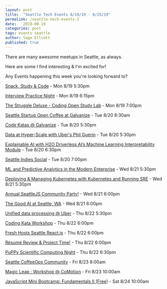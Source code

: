 ```yaml
---
layout: post
title:  "Seattle Tech Events 8/19/19 - 8/25/19"
permalink: /seattle-tech-events-2
date:   2019-08-19
categories: post
tags: events seattle
author: Sage Elliott
published: true
---
```


There are many awesome meetups in Seattle, as always.

Here are some I find interesting & I'm excited for!

Any Events happening this week you're looking forward to?


[Snack, Study & Code](http://bit.ly/2P5kXMN) - Mon 8/19 5:30pm

[Interview Practice Night](http://bit.ly/2HeEWSS) - Mon 8/19 6:15pm

[The Struggle Deluxe - Coding Open Study Lab](http://bit.ly/33M7Z9Q) - Mon 8/19 7:00pm

[Seattle Startup Open Coffee at Galvanize](http://bit.ly/33McDEQ) - Tue 8/20 8:30am

[Code Katas @ Galvanize](http://bit.ly/2KQ7XFu) - Tue 8/20 5:30pm

[Data at Hyper-Scale with Uber's Phil Guerin](http://bit.ly/2KZdiu2) - Tue 8/20 5:30pm

[Explainable AI with H2O Driverless AI’s Machine Learning Interpretability Module](http://bit.ly/2TI1HDC) - Tue 8/20 6:30pm

[Seattle Indies Social](http://bit.ly/2ZaDJlx) - Tue 8/20 7:00pm

[ML and Predictive Analytics in the Modern Enterprise](http://bit.ly/2Z3lvaD) - Wed 8/21 5:30pm

[Deploying & Managing Kubernetes with Kubernetes and Running SRE](http://bit.ly/30k6I86) - Wed 8/21 5:30pm

[Annual SeattleJS Community Party!](http://bit.ly/2KIMijN) - Wed 8/21 6:00pm

[The Good AI at Seattle, WA](http://bit.ly/2HsFcOr) - Wed 8/21 6:00pm

[Unified data processing @ Uber](http://bit.ly/2MpLC4W) - Thu 8/22 5:30pm

[Coding Kata Workshop](http://bit.ly/2Z9m2qR) - Thu 8/22 6:00pm

[Fresh Hosts Seattle React.js](http://bit.ly/2ZaTFUV) - Thu 8/22 6:00pm

[Résumé Review & Project Time!](http://bit.ly/2ZcVXmK) - Thu 8/22 6:00pm

[PuPPy Scientific Computing Night](http://bit.ly/2Mqegmt) - Thu 8/22 6:30pm

[Seattle CoffeeOps Community](http://bit.ly/30jSSlY) - Fri 8/23 8:00am

[Magic Leap : Workshop @ CoMotion](http://bit.ly/31MZIRl) - Fri 8/23 10:00am

[JavaScript Mini Bootcamp: Fundamentals II (Free)](http://bit.ly/30gQs7z) - Sat 8/24 10:00am
